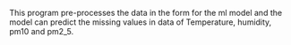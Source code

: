 This program pre-processes the data in the form for the ml model and the model can predict the missing values in data of Temperature, humidity, pm10 and pm2_5.
